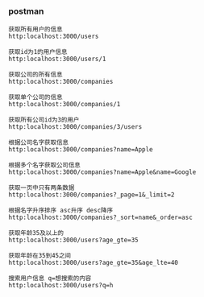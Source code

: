 ### postman

```
获取所有用户的信息
http:localhost:3000/users
```
```
获取id为1的用户信息
http:localhost:3000/users/1
```
```
获取公司的所有信息
http:localhost:3000/companies
```
```
获取单个公司的信息
http:localhost:3000/companies/1
```
```
获取所有公司id为3的用户
http:localhost:3000/companies/3/users
```
```
根据公司名字获取信息
http:localhost:3000/companies?name=Apple
```
```
根据多个名字获取公司信息
http:localhost:3000/companies?name=Apple&name=Google
```
```
获取一页中只有两条数据
http:localhost:3000/companies?_page=1&_limit=2
```
```
根据名字升序排序 asc升序 desc降序
http:localhost:3000/companies?_sort=name&_order=asc
```
```
获取年龄35及以上的
http:localhost:3000/users?age_gte=35
```
```
获取年龄在35到45之间
http:localhost:3000/users?age_gte=35&age_lte=40
```
```
搜索用户信息 q=想搜索的内容
http:localhost:3000/users?q=h
```
